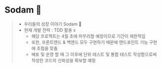 # Sodam 🍃


> - 우리들의 성장 이야기 Sodam 🍃
> - 현재 개발 전략 : TDD 활용 x 
>   - 해당 프로젝트는 4월 초에 마무리할 예정이므로 기간이 제한적임 
>   - 또한, 프론트엔드 & 백엔드 모두 구현하기 때문에 엔드포인트 기능 구현에 초점을 맞춤
>   - 배포 및 운영 할 때 그 이후에 단위 테스트 및 통합 테스트 작성함으로써 작성한 코드의 신뢰성을 확보할 예정
